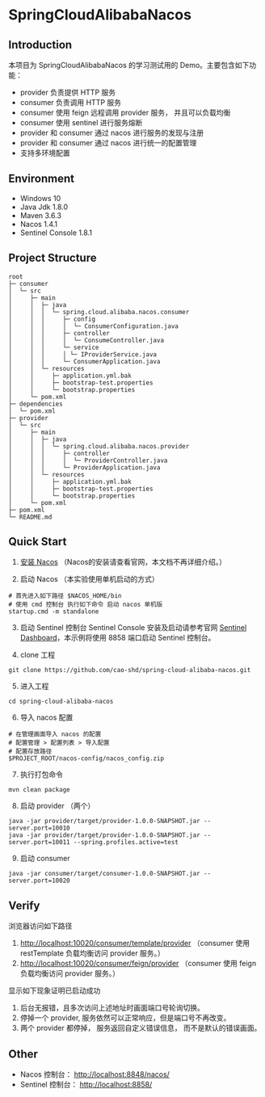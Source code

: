 # SpringCloudAlibabaNacos

## Introduction

本项目为 SpringCloudAlibabaNacos 的学习测试用的 Demo。主要包含如下功能：

+ provider 负责提供 HTTP 服务
+ consumer 负责调用 HTTP 服务
+ consumer 使用 feign 远程调用 provider 服务， 并且可以负载均衡
+ consumer 使用 sentinel 进行服务熔断
+ provider 和 consumer 通过 nacos 进行服务的发现与注册
+ provider 和 consumer 通过 nacos 进行统一的配置管理
+ 支持多环境配置

## Environment

+ Windows 10
+ Java Jdk 1.8.0
+ Maven 3.6.3
+ Nacos 1.4.1
+ Sentinel Console 1.8.1

## Project Structure

```
root
├─ consumer
│  └─ src
│     ├─ main
│     │  ├─ java
│     │  │  └─ spring.cloud.alibaba.nacos.consumer
│     │  │     ├─ config
│     │  │     │  └─ ConsumerConfiguration.java
│     │  │     ├─ controller
│     │  │     │  └─ ConsumeController.java
│     │  │     └─ service
│     │  │     │ └─ IProviderService.java
│     │  │     └─ ConsumerApplication.java
│     │  └─ resources
│     │     ├─ application.yml.bak
│     │     ├─ bootstrap-test.properties
│     │     └─ bootstrap.properties
│     └─ pom.xml
├─ dependencies
│  └─ pom.xml
├─ provider
│  └─ src
│     ├─ main
│     │  ├─ java
│     │  │  └─ spring.cloud.alibaba.nacos.provider
│     │  │     ├─ controller
│     │  │     │  └─ ProviderController.java
│     │  │     └─ ProviderApplication.java
│     │  └─ resources
│     │     ├─ application.yml.bak
│     │     ├─ bootstrap-test.properties
│     │     └─ bootstrap.properties
│     └─ pom.xml
├─ pom.xml
└─ README.md
```

## Quick Start

1. [安装 Nacos](https://nacos.io/zh-cn/docs/quick-start.html) （Nacos的安装请查看官网，本文档不再详细介绍。）

2. 启动 Nacos （本实验使用单机启动的方式）

```shell
# 首先进入如下路径 $NACOS_HOME/bin
# 使用 cmd 控制台 执行如下命令 启动 nacos 单机版
startup.cmd -m standalone
```

3. 启动 Sentinel 控制台 Sentinel Console 安装及启动请参考官网 [Sentinel Dashboard](https://github.com/alibaba/Sentinel/wiki/Dashboard)，本示例将使用 8858 端口启动 Sentinel 控制台。

4. clone 工程

```shell
git clone https://github.com/cao-shd/spring-cloud-alibaba-nacos.git
```

5. 进入工程

```shell
cd spring-cloud-alibaba-nacos
```

6. 导入 nacos 配置

```shell
# 在管理画面导入 nacos 的配置
# 配置管理 > 配置列表 > 导入配置
# 配置存放路径
$PROJECT_ROOT/nacos-config/nacos_config.zip
```

7. 执行打包命令

```shell
mvn clean package 
```

8. 启动 provider （两个）

```shell
java -jar provider/target/provider-1.0.0-SNAPSHOT.jar --server.port=10010
java -jar provider/target/provider-1.0.0-SNAPSHOT.jar --server.port=10011 --spring.profiles.active=test
```

9. 启动 consumer

```shell
java -jar consumer/target/consumer-1.0.0-SNAPSHOT.jar --server.port=10020
```

## Verify

浏览器访问如下路径

1. [http://localhost:10020/consumer/template/provider](http://localhost:10020/consumer/template/provider) （consumer 使用 restTemplate 负载均衡访问 provider 服务。）
2. [http://localhost:10020/consumer/feign/provider](http://localhost:10020/consumer/feign/provider) （consumer 使用 feign 负载均衡访问 provider 服务。）

显示如下现象证明已启动成功

1. 后台无报错，且多次访问上述地址时画面端口号轮询切换。
2. 停掉一个 provider, 服务依然可以正常响应，但是端口号不再改变。
3. 两个 provider 都停掉， 服务返回自定义错误信息， 而不是默认的错误画面。

## Other

+ Nacos 控制台： [http://localhost:8848/nacos/](http://localhost:8848/nacos/)
+ Sentinel 控制台： [http://localhost:8858/](http://localhost:8858/) 

